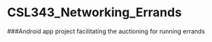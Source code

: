 # CSL343_Networking_Errands

###Android app project facilitating the auctioning for running errands

